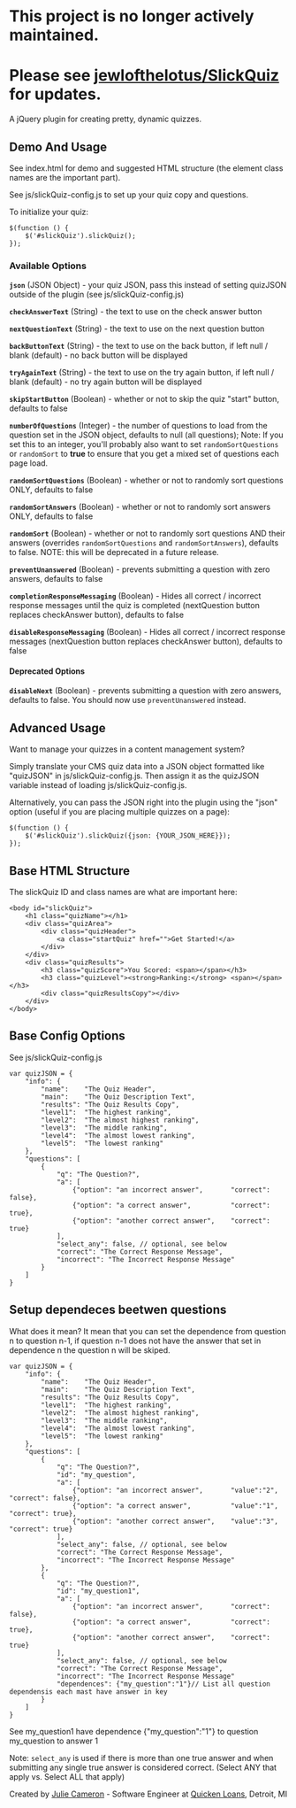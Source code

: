 # This project is no longer actively maintained.

# Please see [jewlofthelotus/SlickQuiz](https://github.com/jewlofthelotus/SlickQuiz) for updates.

A jQuery plugin for creating pretty, dynamic quizzes.


## Demo And Usage

See index.html for demo and suggested HTML structure (the element class names are the important part).

See js/slickQuiz-config.js to set up your quiz copy and questions.

To initialize your quiz:

    $(function () {
        $('#slickQuiz').slickQuiz();
    });


### Available Options

**`json`** (JSON Object) - your quiz JSON, pass this instead of setting quizJSON outside of the plugin (see js/slickQuiz-config.js)

**`checkAnswerText`** (String) - the text to use on the check answer button

**`nextQuestionText`** (String) - the text to use on the next question button

**`backButtonText`** (String) - the text to use on the back button, if left null / blank (default) - no back button will be displayed

**`tryAgainText`** (String) - the text to use on the try again button, if left null / blank (default) - no try again button will be displayed

**`skipStartButton`** (Boolean) - whether or not to skip the quiz "start" button, defaults to false

**`numberOfQuestions`** (Integer) - the number of questions to load from the question set in the JSON object, defaults to null (all questions); Note: If you set this to an integer, you'll probably also want to set <code>randomSortQuestions</code> or <code>randomSort</code> to **true** to ensure that you get a mixed set of questions each page load.

**`randomSortQuestions`** (Boolean) - whether or not to randomly sort questions ONLY, defaults to false

**`randomSortAnswers`** (Boolean) - whether or not to randomly sort answers ONLY, defaults to false

**`randomSort`** (Boolean) - whether or not to randomly sort questions AND their answers (overrides <code>randomSortQuestions</code> and <code>randomSortAnswers</code>), defaults to false. NOTE: this will be deprecated in a future release.

**`preventUnanswered`** (Boolean) - prevents submitting a question with zero answers, defaults to false

**`completionResponseMessaging`** (Boolean) - Hides all correct / incorrect response messages until the quiz is completed (nextQuestion button replaces checkAnswer button), defaults to false

**`disableResponseMessaging`** (Boolean) - Hides all correct / incorrect response messages (nextQuestion button replaces checkAnswer button), defaults to false

#### Deprecated Options

**`disableNext`** (Boolean) - prevents submitting a question with zero answers, defaults to false. You should now use <code>preventUnanswered</code> instead.


## Advanced Usage

Want to manage your quizzes in a content management system?

Simply translate your CMS quiz data into a JSON object formatted like "quizJSON" in js/slickQuiz-config.js.
Then assign it as the quizJSON variable instead of loading js/slickQuiz-config.js.

Alternatively, you can pass the JSON right into the plugin using the "json" option (useful if you are placing multiple quizzes on a page):

    $(function () {
        $('#slickQuiz').slickQuiz({json: {YOUR_JSON_HERE}});
    });


## Base HTML Structure

The slickQuiz ID and class names are what are important here:

    <body id="slickQuiz">
        <h1 class="quizName"></h1>
        <div class="quizArea">
            <div class="quizHeader">
                <a class="startQuiz" href="">Get Started!</a>
            </div>
        </div>
        <div class="quizResults">
            <h3 class="quizScore">You Scored: <span></span></h3>
            <h3 class="quizLevel"><strong>Ranking:</strong> <span></span></h3>
            <div class="quizResultsCopy"></div>
        </div>
    </body>


## Base Config Options

See js/slickQuiz-config.js

    var quizJSON = {
        "info": {
            "name":    "The Quiz Header",
            "main":    "The Quiz Description Text",
            "results": "The Quiz Results Copy",
            "level1":  "The highest ranking",
            "level2":  "The almost highest ranking",
            "level3":  "The middle ranking",
            "level4":  "The almost lowest ranking",
            "level5":  "The lowest ranking"
        },
        "questions": [
            {
                "q": "The Question?",
                "a": [
                    {"option": "an incorrect answer",       "correct": false},
                    {"option": "a correct answer",          "correct": true},
                    {"option": "another correct answer",    "correct": true}
                ],
                "select_any": false, // optional, see below
                "correct": "The Correct Response Message",
                "incorrect": "The Incorrect Response Message"
            }
        ]
    }

## Setup dependeces beetwen questions
What does it mean? It mean that you can set the dependence from question n to question n-1, if question n-1 does not have the answer that set in dependence n the question n will be skiped.

    var quizJSON = {
        "info": {
            "name":    "The Quiz Header",
            "main":    "The Quiz Description Text",
            "results": "The Quiz Results Copy",
            "level1":  "The highest ranking",
            "level2":  "The almost highest ranking",
            "level3":  "The middle ranking",
            "level4":  "The almost lowest ranking",
            "level5":  "The lowest ranking"
        },
        "questions": [
            {
                "q": "The Question?",
                "id": "my_question",
                "a": [
                    {"option": "an incorrect answer",       "value":"2", "correct": false},
                    {"option": "a correct answer",          "value":"1", "correct": true},
                    {"option": "another correct answer",    "value":"3", "correct": true}
                ],
                "select_any": false, // optional, see below
                "correct": "The Correct Response Message",
                "incorrect": "The Incorrect Response Message"
            },
            {
                "q": "The Question?",
                "id": "my_question1",
                "a": [
                    {"option": "an incorrect answer",       "correct": false},
                    {"option": "a correct answer",          "correct": true},
                    {"option": "another correct answer",    "correct": true}
                ],
                "select_any": false, // optional, see below
                "correct": "The Correct Response Message",
                "incorrect": "The Incorrect Response Message"
                "dependences": {"my_question":"1"}// List all question dependensis each mast have answer in key
            }
        ]
    }

See my_question1 have dependence {"my_question":"1"} to question my_question to answer 1

Note: `select_any` is used if there is more than one true answer and when submitting any single true answer is considered correct.  (Select ANY that apply vs. Select ALL that apply)

Created by [Julie Cameron](http://juliecameron.com) - Software Engineer at [Quicken Loans](http://quickenloans.com), Detroit, MI
